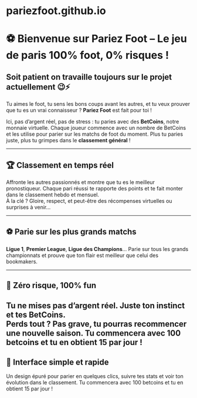 # pariezfoot.github.io
# ⚽ Bienvenue sur **Pariez Foot** – Le jeu de paris 100% foot, 0% risques !
## Soit patient on travaille toujours sur le projet actuellement 😉⚡ 
Tu aimes le foot, tu sens les bons coups avant les autres, et tu veux prouver que tu es un vrai connaisseur ? **Pariez Foot** est fait pour toi !

Ici, pas d’argent réel, pas de stress : tu paries avec des **BetCoins**, notre monnaie virtuelle. Chaque joueur commence avec un nombre de BetCoins et les utilise pour parier sur les matchs de foot du moment. Plus tu paries juste, plus tu grimpes dans le **classement général** !

---

## 🏆 Classement en temps réel  
Affronte les autres passionnés et montre que tu es le meilleur pronostiqueur. Chaque pari réussi te rapporte des points et te fait monter dans le classement hebdo et mensuel.  
À la clé ? Gloire, respect, et peut-être des récompenses virtuelles ou surprises à venir…

---

## ⚽ Parie sur les plus grands matchs  
**Ligue 1**, **Premier League**, **Ligue des Champions**… Parie sur tous les grands championnats et prouve que ton flair est meilleur que celui des bookmakers.

---

## 🎯 Zéro risque, 100% fun  
Tu ne mises pas d’argent réel. Juste ton **instinct** et tes **BetCoins**.  
Perds tout ? Pas grave, tu pourras recommencer une nouvelle saison.
Tu commencera avec 100 betcoins et tu en obtient 15 par jour !
---

## 📱 Interface simple et rapide  
Un design épuré pour parier en quelques clics, suivre tes stats et voir ton évolution dans le classement. Tu commencera avec 100 betcoins et tu en obtient 15 par jour !
